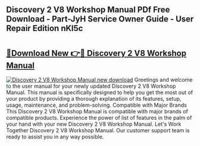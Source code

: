 ## Discovery 2 V8 Workshop Manual PDf Free Download - Part-JyH Service Owner Guide - User Repair Edition nKl5c

# <h2><a href="http://bc63061.oget.top/?id=Discovery+2+V8+Workshop+Manual">🔗Download New 👉🔴 Discovery 2 V8 Workshop Manual</a></h2>

[![Discovery 2 V8 Workshop Manual new download](https://i.imgur.com/5g1atiW.png)](http://bc63061.oget.top/?id=Discovery+2+V8+Workshop+Manual)
Greetings and welcome to the user manual for your newly updated Discovery 2 V8 Workshop Manual. This manual is specifically designed to help you get the most out of your product by providing a thorough explanation of its features, setup, usage, maintenance, and problem-solving. Compatible with Major Brands This Discovery 2 V8 Workshop Manual is compatible with major brands of compatible products. Experience the power of list of features in the palm of your hand with your new Discovery 2 V8 Workshop Manual. Let's Work Together Discovery 2 V8 Workshop Manual. Our customer support team is ready to assist you in any way possible.

